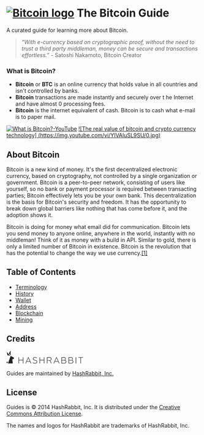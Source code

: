 <a href="https://github.com/shphrd/crypto-icons#bitcoin"><img width=30 src="https://github.com/shphrd/crypto-icons/raw/master/color-icons/png/@2x/Bitcoin@2x.png" alt="Bitcoin logo"></a> The Bitcoin Guide
=================

A curated guide for learning more about Bitcoin.

>*“With e-currency based on cryptographic proof, without the need to trust a third party middleman, money can be secure and transactions effortless.”* -
> Satoshi Nakamoto, Bitcoin Creator

### What is Bitcoin?
* __Bitcoin__ or __BTC__ is an online currency that holds value in all countries and isn't controlled by banks.
* __Bitcoin__ transactions are made instantly and securely over t he Internet and have almost 0 processing fees.
* __Bitcoin__ is the internet equivalent of cash. Bitcoin is to cash what e-mail is to paper mail. 

[![What is Bitcoin?-YouTube](http://img.youtube.com/vi/Gc2en3nHxA4/0.jpg)](http://www.youtube.com/watch?v=Gc2en3nHxA4)
[![The real value of bitcoin and crypto currency technology] (https://img.youtube.com/vi/YIVAluSL9SU/0.jpg)](http://youtu.be/YIVAluSL9SU)

About Bitcoin
-------------
Bitcoin is a new kind of money. It's the first decentralized electronic currency, based on cryptography, not controlled by a single organization or government. Bitcoin is a peer-to-peer network, consisting of users like yourself, so no bank or payment processor is required between transacting parties; Bitcoin effectively lets you be your own bank. This decentralization is the basis for Bitcoin's security and freedom. It has the opportunity to break down global barriers like nothing that has come before it, and the adoption shows it.

Bitcoin is doing for money what email did for communication. Bitcoin lets you send money to anyone online, anywhere in the world, instantly with no middleman! Think of it as money with a build in API. Similar to gold, there is only a limited number of Bitcoin in existence. Bitcoin is the revolution that has the potential to change the way we use currency.[[1]](http://boost.vc)


Table of Contents
-----------------
* [Terminology](https://github.com/hashrabbit/bitcoin-guides/tree/master/learn#terminology)
* [History]()
* [Wallet](https://github.com/hashrabbit/bitcoin-guides/tree/master/wallet#bitcoin-wallet)
* [Address]()
* [Blockchain](https://github.com/hashrabbit/bitcoin-guides/tree/master/blockchain#blockchain)
* [Mining](https://github.com/hashrabbit/bitcoin-guides/tree/master/mining#-bitcoin-mining)


Credits
-------
[![HashRabbit](https://github.com/hashrabbit/bitcoin-guides/blob/master/logo.png)](https://hashrabbit.co)

Guides are maintained by [HashRabbit, Inc.](https://hashrabbit.co/)

License
-------
Guides is © 2014 HashRabbit, Inc. It is distributed under the [Creative Commons Attribution License](#).

The names and logos for HashRabbit are trademarks of HashRabbit, Inc.
